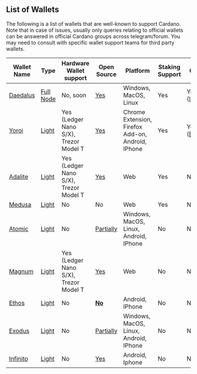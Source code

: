## List of Wallets

The following is a list of wallets that are well-known to support Cardano.
Note that in case of issues, usually only queries relating to official wallets can be answered in official Cardano groups across telegram/forum.
You may need to consult with specific wallet support teams for third party wallets.

|Wallet Name|Type|Hardware Wallet support|Open Source|Platform|Staking Support|Official|User owns Keys|Keys compatible?**|
|---|---|---|---|---|---|---|---|---|
|[Daedalus](./daedalus.md)|[Full Node](types.md#full-node-wallet)|No, soon|[Yes](https://github.com/input-output-hk/daedalus)|Windows, MacOS, Linux|Yes|Yes ([IOHK](https://iohk.io))|Yes|Yes|
|[Yoroi](./yoroi.md)|[Light](types.md#light-wallet)|Yes (Ledger Nano S/X), Trezor Model T|[Yes](https://github.com/emurgo/yoroi-frontend)|Chrome Extension, Firefox Add-on, Android, IPhone|Yes|Yes ([Emurgo](https://emurgo.io))|Yes|Yes|
|[Adalite]( https://www.adalite.io)|[Light](types.md#light-wallet)|Yes (Ledger Nano S/X), Trezor Model T|[Yes](https://github.com/vacuumlabs/adalite)|Web|Yes|No|Yes|Yes|
|[Medusa](https://adawallet.io/)|[Light](types.md#light-wallet)|No|No|Web|Yes|No|Yes|Yes|
|[Atomic](https://atomicwallet.io/)|[Light](types.md#light-wallet)|No|[Partially](https://github.com/Atomicwallet)|Windows, MacOS, Linux, Android, IPhone|No|No|Yes|Yes|
|[Magnum](https://magnumwallet.co/)|[Light](types.md#light-wallet)|Yes (Ledger Nano S/X), Trezor Model T|[Yes](https://github.com/magnumwallet)|Web|No|No|Yes|Only for Hardware Wallets|
|[Ethos](https://www.ethos.io/universal-wallet/)|[Light](types.md#light-wallet)|No|**[No](https://github.com/ethos-source)**|Android, IPhone|No|No|Yes|**No**|
|[Exodus](https://www.exodus.io/)|[Light](types.md#light-wallet)|No|[Partially](https://github.com/exodusmovement)|Windows, MacOS, Linux, Android, IPhone|No|No|Yes|**No**|
|[Infinito](https://www.infinitowallet.io)|[Light](types.md#light-wallet)|No|[Yes](https://github.com/infinityblockchainlabs)|Android, Iphone|No|No|Yes|**No**|
